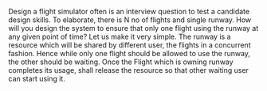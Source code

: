 Design a flight simulator often is an interview question to test a candidate design skills. 
To elaborate, there is N no of flights and single runway. How will you design the system to ensure that only one flight using the runway at any given point of time?
Let us make it very simple.
The runway is a resource which will be shared by different user, the flights in a concurrent fashion.
Hence while only one flight should be allowed to use the runway, the other should be waiting. Once the Flight which is owning runway completes its usage, shall release the resource so that other waiting user can start using it.
